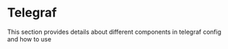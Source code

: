 # Telegraf
This section provides details about different components in telegraf config and how to use 

